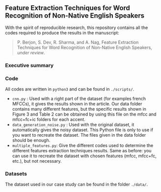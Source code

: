 ## Feature Extraction Techniques for Word Recognition of Non-Native English Speakers

With the spirit of reproducible research, this repository contains all the codes required to produce the results in the manuscript:

> P. Berjon, S. Dev, R. Sharma, and A. Nag, Feature Extraction Techniques for Word Recognition of Non-Native English Speakers, *under review*.


### Executive summary 


### Code
All codes are written in `python3` and can be found in `./scripts/`.
+ `cnn.py` : Used with a right part of the dataset (for examples french MFCCs), it gives the results shown in the article. Our data folder contains many different features, but the specific results shown in Figure 3 and Table 2 can be obtained by using this file on the mfcc and mfcc+fc+ic folders for each accent.
+ `data_generation_noise.py` : Used with the original dataset, it automatically gives the noisy dataset. This Python file is only to use if you want to recreate the dataset. The files given in the data folder should be enough.
+ `multiple_features.py`: Give the different codes used to determine the different features extraction techniques results. Same as before: you can use it to recreate the dataset with chosen features (mfcc, mfcc+fc, etc.), but not necessary.



### Datasets
The dataset used in our case study can be found in the folder `./data/`.
